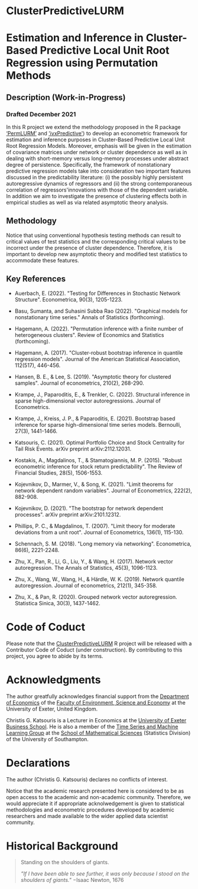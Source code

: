 # ClusterPredictiveLURM

# Estimation and Inference in Cluster-Based Predictive Local Unit Root Regression using Permutation Methods

## Description (Work-in-Progress)

### Drafted December 2021

In this R project we extend the methodology proposed in the R package [‘PermLURM’](https://github.com/christiskatsouris/PermLURM) and ['ivxPredictive'](https://github.com/christiskatsouris/ivxPredictive)) to develop an econometric framework for estimation and inference purposes in Cluster-Based Predictive Local Unit Root Regression Models. Moreover, emphasis will be given in the estimation of covariance matrices under network or cluster dependence as well as in dealing with short-memory versus long-memory processes under abstract degree of persistence. Specifically, the framework of nonstationary predictive regression models take into consideration two important features discussed in the predictability literature: (i) the possibly highly persistent autoregressive dynamics of regressors and (ii) the strong contemporaneous correlation of regressors'innovations with those of the dependent variable. In addition we aim to investigate the presence of clustering effects both in empirical studies as well as via related asymptotic theory analysis. 

## Methodology

Notice that using conventional hypothesis testing methods can result to critical values of test statistics and the corresponding critical values to be incorrect under the presence of cluster dependence. Therefore, it is important to develop new asymptotic theory and modified test statistics to accommodate these features. 

## Key References

- Auerbach, E. (2022). "Testing for Differences in Stochastic Network Structure". Econometrica, 90(3), 1205-1223.

- Basu, Sumanta, and Suhasini Subba Rao (2022). "Graphical models for nonstationary time series." Annals of Statistics (forthcoming).

- Hagemann, A. (2022). "Permutation inference with a finite number of heterogeneous clusters". Review of Economics and Statistics (forthcoming).  
 
- Hagemann, A. (2017). "Cluster-robust bootstrap inference in quantile regression models". Journal of the American Statistical Association, 112(517), 446-456.

- Hansen, B. E., & Lee, S. (2019). "Asymptotic theory for clustered samples". Journal of econometrics, 210(2), 268-290.

- Krampe, J., Paparoditis, E., & Trenkler, C. (2022). Structural inference in sparse high-dimensional vector autoregressions. Journal of Econometrics.

- Krampe, J., Kreiss, J. P., & Paparoditis, E. (2021). Bootstrap based inference for sparse high-dimensional time series models. Bernoulli, 27(3), 1441-1466.

- Katsouris, C. (2021). Optimal Portfolio Choice and Stock Centrality for Tail Risk Events. arXiv preprint arXiv:2112.12031.

-  Kostakis, A., Magdalinos, T., & Stamatogiannis, M. P. (2015). "Robust econometric inference for stock return predictability". The Review of Financial Studies, 28(5), 1506-1553.
 
- Kojevnikov, D., Marmer, V., & Song, K. (2021). "Limit theorems for network dependent random variables". Journal of Econometrics, 222(2), 882-908.

- Kojevnikov, D. (2021). "The bootstrap for network dependent processes". arXiv preprint arXiv:2101.12312.

- Phillips, P. C., & Magdalinos, T. (2007). "Limit theory for moderate deviations from a unit root". Journal of Econometrics, 136(1), 115-130.

- Schennach, S. M. (2018). "Long memory via networking". Econometrica, 86(6), 2221-2248.

- Zhu, X., Pan, R., Li, G., Liu, Y., & Wang, H. (2017). Network vector autoregression. The Annals of Statistics, 45(3), 1096-1123.

- Zhu, X., Wang, W., Wang, H., & Härdle, W. K. (2019). Network quantile autoregression. Journal of econometrics, 212(1), 345-358.

- Zhu, X., & Pan, R. (2020). Grouped network vector autoregression. Statistica Sinica, 30(3), 1437-1462.


# Code of Coduct

Please note that the [ClusterPredictiveLURM](https://github.com/christiskatsouris/ClusterPredictiveLURM) R project will be released with a Contributor Code of Coduct (under construction). By contributing to this project, you agree to abide by its terms.

# Acknowledgments

The author greatfully acknowledges financial support from the [Department of Economics](http://business-school.exeter.ac.uk/about/departments/economics/) of the [Faculty of Environment, Science and Economy](https://www.exeter.ac.uk/departments/ese/) at the University of Exeter, United Kingdom. 

Christis G. Katsouris is a Lecturer in Economics at the [University of Exeter Business School](http://business-school.exeter.ac.uk/). He is also a member of the [Time Series and Machine Learning Group](https://www.personal.soton.ac.uk/cz1y20/Reading_Group/mlts-group-2022.html) at the [School of Mathematical Sciences](https://www.southampton.ac.uk/about/faculties-schools-departments/school-of-mathematical-sciences) (Statistics Division) of the University of Southampton. 

# Declarations

The author (Christis G. Katsouris) declares no conflicts of interest.

Notice that the academic research presented here is considered to be as open access to the academic and non-academic community. Therefore, we would appreciate it if appropriate acknolwedgement is given to statistical methodologies and econometric procedures developed by academic researchers and made available to the wider applied data scientist community.   

# Historical Background

> Standing on the shoulders of giants.
> 
> $\textit{''If I have been able to see further, it was only because I stood on the shoulders of giants."}$
> $- \text{Isaac Newton, 1676}$ 
